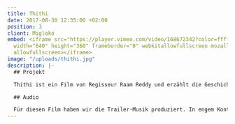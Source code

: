 ```yaml
---
title: Thithi
date: 2017-08-30 12:35:00 +02:00
position: 3
client: Migloko
embed: <iframe src="https://player.vimeo.com/video/168672342?color=ffffff&title=0&byline=0&portrait=0"
  width="640" height="360" frameborder="0" webkitallowfullscreen mozallowfullscreen
  allowfullscreen></iframe>
image: "/uploads/thithi.jpg"
description: |-
  ## Projekt

  Thithi ist ein Film von Regisseur Raam Reddy und erzählt die Geschichte, wie drei Generationen in einem Dorf in Südindien auf den Tod ihres Familienoberhaupts, des 101-jährigen Century Gowda, reagieren. Der Film wurde positiv aufgenommen und seit seiner Veröffentlichung auf verschiedenen internationalen Filmfestivals ausgezeichnet. Sehen Sie <a href="https://www.netflix.com/title/80107370" target="_blank">den vollständigen Film</a> auf Netflix.

  ## Audio

  Für diesen Film haben wir die Trailer-Musik produziert. In engem Kontakt mit dem Regisseur haben wir einen Soundtrack komponiert, genauestens abgestimmt auf die Charaktere und die Atmosphäre des Films. Unter anderem nutzten wir dabei Aufnahmen lokaler Musiker aus dem südindischen Dorf Nodekoppalu, dem Schauplatz der Geschichte.
---
```


